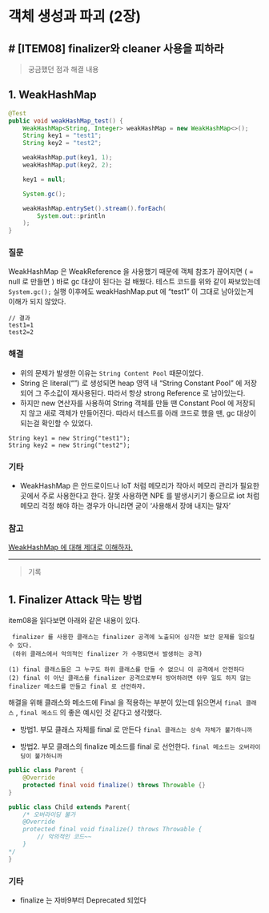 # 객체 생성과 파괴 (2장)

## # [ITEM08] finalizer와 cleaner 사용을 피하라


> 궁금했던 점과 해결 내용


## 1. WeakHashMap

``` java
@Test
public void weakHashMap_test() {
    WeakHashMap<String, Integer> weakHashMap = new WeakHashMap<>();
    String key1 = "test1";
    String key2 = "test2";

    weakHashMap.put(key1, 1);
    weakHashMap.put(key2, 2);

    key1 = null;

    System.gc();

    weakHashMap.entrySet().stream().forEach(
        System.out::println
    );
}
```

### 질문

WeakHashMap 은 WeakReference 을 사용했기 때문에
객체 참조가 끊어지면 ( = null 로 만들면 ) 바로 gc 대상이 된다는 걸 배웠다.
테스트 코드를 위와 같이 짜보았는데
`System.gc();`  실행 이후에도
weakHashMap.put 에 “test1” 이 그대로 남아있는게 이해가 되지 않았다.

```
// 결과
test1=1
test2=2
```

### 해결

* 위의 문제가 발생한 이유는 `String Content Pool` 때문이었다.
* String 은 literal(“”) 로 생성되면 heap 영역 내 “String Constant Pool” 에 저장되어 그 주소값이 재사용된다.  따라서 항상 strong Reference 로 남아있는다.
* 하지만 new 연산자를 사용하여 String 객체를 만들 땐 Constant Pool 에 저장되지 않고 새로 객체가 만들어진다. 따라서 테스트를 아래 코드로 했을 땐, gc 대상이 되는걸 확인할 수 있었다.
```
String key1 = new String("test1");
String key2 = new String("test2");
```



### 기타
  * WeakHashMap 은 안드로이드나 IoT 처럼 메모리가 작아서 메모리 관리가 필요한 곳에서 주로 사용한다고 한다. 잘못 사용하면 NPE 를 발생시키기 좋으므로 iot 처럼 메모리 걱정 해야 하는 경우가 아니라면 굳이 ‘사용해서 장애 내지는 말자’

### 참고
  [WeakHashMap 에 대해 제대로 이해하자.](https://aroundck.tistory.com/3057)


---

> 기록

## 1. Finalizer Attack 막는 방법

item08을 읽다보면 아래와 같은 내용이 있다.
``` text
 finalizer 를 사용한 클래스는 finalizer 공격에 노출되어 심각한 보안 문제를 일으킬 수 있다. 
 (하위 클래스에서 악의적인 finalizer 가 수행되면서 발생하는 공격)
 
(1) final 클래스들은 그 누구도 하위 클래스를 만들 수 없으니 이 공격에서 안전하다
(2) final 이 아닌 클래스를 finalizer 공격으로부터 방어하려면 아무 일도 하지 않는 finalizer 메소드를 만들고 final 로 선언하자.
```
해결을 위해 클래스와 메소드에 Final 을 적용하는 부분이 있는데 읽으면서
`final 클래스` , `final 메소드`  의 좋은 예시인 것 같다고 생각했다.

* 방법1. 부모 클래스 자체를 final 로 만든다
`final 클래스는 상속 자체가 불가하니까`

* 방법2. 부모 클래스의 finalize 메소드를 final  로 선언한다. 
`final 메소드는 오버라이딩이 불가하니까`

``` java
public class Parent {
    @Override
    protected final void finalize() throws Throwable {}
}

public class Child extends Parent{
	/* 오버라이딩 불가
    @Override
    protected final void finalize() throws Throwable {
        // 악의적인 코드~~
    }
*/
}
```

### 기타
* finalize 는 자바9부터 Deprecated 되었다